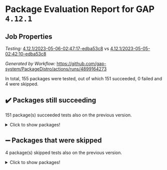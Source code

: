 # Package Evaluation Report for GAP `4.12.1`

## Job Properties

*Testing:* [4.12.1/2023-05-06-02:47:17-edba53c8](https://github.com/gap-system/PackageDistro/blob/data/reports/4.12.1/2023-05-06-02:47:17-edba53c8) vs [4.12.1/2023-05-05-02:42:10-edba53c8](https://github.com/gap-system/PackageDistro/blob/data/reports/4.12.1/2023-05-05-02:42:10-edba53c8)

*Generated by Workflow:* https://github.com/gap-system/PackageDistro/actions/runs/4899164273

In total, 155 packages were tested, out of which 151 succeeded, 0 failed and 4 were skipped.

## :heavy_check_mark: Packages still succeeding

151 package(s) succeeded tests also on the previous version.
<details><summary>Click to show packages!</summary>

- 4ti2interface 2023.02-04 [(success)](https://github.com/gap-system/PackageDistro/actions/runs/4899164273/jobs/8749043884)
- ace 5.6.2 [(success)](https://github.com/gap-system/PackageDistro/actions/runs/4899164273/jobs/8749043963)
- aclib 1.3.2 [(success)](https://github.com/gap-system/PackageDistro/actions/runs/4899164273/jobs/8749044020)
- agt 0.3.1 [(success)](https://github.com/gap-system/PackageDistro/actions/runs/4899164273/jobs/8749044073)
- alnuth 3.2.1 [(success)](https://github.com/gap-system/PackageDistro/actions/runs/4899164273/jobs/8749044127)
- anupq 3.3.0 [(success)](https://github.com/gap-system/PackageDistro/actions/runs/4899164273/jobs/8749044186)
- atlasrep 2.1.6 [(success)](https://github.com/gap-system/PackageDistro/actions/runs/4899164273/jobs/8749044237)
- autodoc 2022.10.20 [(success)](https://github.com/gap-system/PackageDistro/actions/runs/4899164273/jobs/8749044313)
- automata 1.15 [(success)](https://github.com/gap-system/PackageDistro/actions/runs/4899164273/jobs/8749044377)
- automgrp 1.3.2 [(success)](https://github.com/gap-system/PackageDistro/actions/runs/4899164273/jobs/8749044465)
- autpgrp 1.11 [(success)](https://github.com/gap-system/PackageDistro/actions/runs/4899164273/jobs/8749044520)
- cap 2023.05-04 [(success)](https://github.com/gap-system/PackageDistro/actions/runs/4899164273/jobs/8749044589)
- caratinterface 2.3.5 [(success)](https://github.com/gap-system/PackageDistro/actions/runs/4899164273/jobs/8749044651)
- cddinterface 2022.11.01 [(success)](https://github.com/gap-system/PackageDistro/actions/runs/4899164273/jobs/8749044726)
- circle 1.6.6 [(success)](https://github.com/gap-system/PackageDistro/actions/runs/4899164273/jobs/8749044791)
- classicpres 1.22 [(success)](https://github.com/gap-system/PackageDistro/actions/runs/4899164273/jobs/8749044871)
- cohomolo 1.6.11 [(success)](https://github.com/gap-system/PackageDistro/actions/runs/4899164273/jobs/8749044956)
- congruence 1.2.5 [(success)](https://github.com/gap-system/PackageDistro/actions/runs/4899164273/jobs/8749045032)
- corelg 1.56 [(success)](https://github.com/gap-system/PackageDistro/actions/runs/4899164273/jobs/8749045108)
- crime 1.6 [(success)](https://github.com/gap-system/PackageDistro/actions/runs/4899164273/jobs/8749045202)
- crisp 1.4.6 [(success)](https://github.com/gap-system/PackageDistro/actions/runs/4899164273/jobs/8749045276)
- crypting 0.10.4 [(success)](https://github.com/gap-system/PackageDistro/actions/runs/4899164273/jobs/8749045342)
- cryst 4.1.26 [(success)](https://github.com/gap-system/PackageDistro/actions/runs/4899164273/jobs/8749045420)
- crystcat 1.1.10 [(success)](https://github.com/gap-system/PackageDistro/actions/runs/4899164273/jobs/8749045485)
- ctbllib 1.3.5 [(success)](https://github.com/gap-system/PackageDistro/actions/runs/4899164273/jobs/8749045565)
- cubefree 1.19 [(success)](https://github.com/gap-system/PackageDistro/actions/runs/4899164273/jobs/8749045640)
- curlinterface 2.3.1 [(success)](https://github.com/gap-system/PackageDistro/actions/runs/4899164273/jobs/8749045708)
- cvec 2.8.1 [(success)](https://github.com/gap-system/PackageDistro/actions/runs/4899164273/jobs/8749045771)
- datastructures 0.3.0 [(success)](https://github.com/gap-system/PackageDistro/actions/runs/4899164273/jobs/8749045837)
- deepthought 1.0.6 [(success)](https://github.com/gap-system/PackageDistro/actions/runs/4899164273/jobs/8749045908)
- design 1.8 [(success)](https://github.com/gap-system/PackageDistro/actions/runs/4899164273/jobs/8749045973)
- difsets 2.3.1 [(success)](https://github.com/gap-system/PackageDistro/actions/runs/4899164273/jobs/8749046037)
- digraphs 1.6.2 [(success)](https://github.com/gap-system/PackageDistro/actions/runs/4899164273/jobs/8749046104)
- edim 1.3.7 [(success)](https://github.com/gap-system/PackageDistro/actions/runs/4899164273/jobs/8749046165)
- example 4.3.4 [(success)](https://github.com/gap-system/PackageDistro/actions/runs/4899164273/jobs/8749046244)
- examplesforhomalg 2023.02-04 [(success)](https://github.com/gap-system/PackageDistro/actions/runs/4899164273/jobs/8749046323)
- factint 1.6.3 [(success)](https://github.com/gap-system/PackageDistro/actions/runs/4899164273/jobs/8749046401)
- ferret 1.0.9 [(success)](https://github.com/gap-system/PackageDistro/actions/runs/4899164273/jobs/8749046482)
- fga 1.5.0 [(success)](https://github.com/gap-system/PackageDistro/actions/runs/4899164273/jobs/8749046545)
- fining 1.5.5 [(success)](https://github.com/gap-system/PackageDistro/actions/runs/4899164273/jobs/8749046628)
- float 1.0.3 [(success)](https://github.com/gap-system/PackageDistro/actions/runs/4899164273/jobs/8749046681)
- format 1.4.3 [(success)](https://github.com/gap-system/PackageDistro/actions/runs/4899164273/jobs/8749046746)
- forms 1.2.9 [(success)](https://github.com/gap-system/PackageDistro/actions/runs/4899164273/jobs/8749046818)
- fplsa 1.2.6 [(success)](https://github.com/gap-system/PackageDistro/actions/runs/4899164273/jobs/8749046875)
- fr 2.4.12 [(success)](https://github.com/gap-system/PackageDistro/actions/runs/4899164273/jobs/8749046947)
- francy 2.0.3 [(success)](https://github.com/gap-system/PackageDistro/actions/runs/4899164273/jobs/8749047003)
- fwtree 1.3 [(success)](https://github.com/gap-system/PackageDistro/actions/runs/4899164273/jobs/8749047060)
- gapdoc 1.6.6 [(success)](https://github.com/gap-system/PackageDistro/actions/runs/4899164273/jobs/8749047112)
- gauss 2023.02-04 [(success)](https://github.com/gap-system/PackageDistro/actions/runs/4899164273/jobs/8749047159)
- gaussforhomalg 2023.02-04 [(success)](https://github.com/gap-system/PackageDistro/actions/runs/4899164273/jobs/8749047207)
- gbnp 1.0.5 [(success)](https://github.com/gap-system/PackageDistro/actions/runs/4899164273/jobs/8749047261)
- generalizedmorphismsforcap 2023.03-01 [(success)](https://github.com/gap-system/PackageDistro/actions/runs/4899164273/jobs/8749047304)
- genss 1.6.8 [(success)](https://github.com/gap-system/PackageDistro/actions/runs/4899164273/jobs/8749047366)
- gradedmodules 2023.02-04 [(success)](https://github.com/gap-system/PackageDistro/actions/runs/4899164273/jobs/8749047418)
- gradedringforhomalg 2023.02-04 [(success)](https://github.com/gap-system/PackageDistro/actions/runs/4899164273/jobs/8749047466)
- grape 4.9.0 [(success)](https://github.com/gap-system/PackageDistro/actions/runs/4899164273/jobs/8749047518)
- groupoids 1.73 [(success)](https://github.com/gap-system/PackageDistro/actions/runs/4899164273/jobs/8749047571)
- grpconst 2.6.4 [(success)](https://github.com/gap-system/PackageDistro/actions/runs/4899164273/jobs/8749047632)
- guarana 0.96.3 [(success)](https://github.com/gap-system/PackageDistro/actions/runs/4899164273/jobs/8749047679)
- guava 3.18 [(success)](https://github.com/gap-system/PackageDistro/actions/runs/4899164273/jobs/8749047735)
- hap 1.55 [(success)](https://github.com/gap-system/PackageDistro/actions/runs/4899164273/jobs/8749047793)
- hapcryst 0.1.15 [(success)](https://github.com/gap-system/PackageDistro/actions/runs/4899164273/jobs/8749047840)
- hecke 1.5.3 [(success)](https://github.com/gap-system/PackageDistro/actions/runs/4899164273/jobs/8749047881)
- help 3.5 [(success)](https://github.com/gap-system/PackageDistro/actions/runs/4899164273/jobs/8749047932)
- homalg 2023.02-05 [(success)](https://github.com/gap-system/PackageDistro/actions/runs/4899164273/jobs/8749047984)
- homalgtocas 2023.02-04 [(success)](https://github.com/gap-system/PackageDistro/actions/runs/4899164273/jobs/8749048035)
- idrel 2.45 [(success)](https://github.com/gap-system/PackageDistro/actions/runs/4899164273/jobs/8749048095)
- images 1.3.1 [(success)](https://github.com/gap-system/PackageDistro/actions/runs/4899164273/jobs/8749048152)
- intpic 0.3.0 [(success)](https://github.com/gap-system/PackageDistro/actions/runs/4899164273/jobs/8749048207)
- io 4.8.1 [(success)](https://github.com/gap-system/PackageDistro/actions/runs/4899164273/jobs/8749048255)
- io_forhomalg 2023.02-04 [(success)](https://github.com/gap-system/PackageDistro/actions/runs/4899164273/jobs/8749048310)
- irredsol 1.4.4 [(success)](https://github.com/gap-system/PackageDistro/actions/runs/4899164273/jobs/8749048363)
- json 2.1.1 [(success)](https://github.com/gap-system/PackageDistro/actions/runs/4899164273/jobs/8749048428)
- jupyterkernel 1.5.0 [(success)](https://github.com/gap-system/PackageDistro/actions/runs/4899164273/jobs/8749048493)
- jupyterviz 1.5.6 [(success)](https://github.com/gap-system/PackageDistro/actions/runs/4899164273/jobs/8749048562)
- kan 1.35 [(success)](https://github.com/gap-system/PackageDistro/actions/runs/4899164273/jobs/8749048613)
- kbmag 1.5.11 [(success)](https://github.com/gap-system/PackageDistro/actions/runs/4899164273/jobs/8749048665)
- laguna 3.9.6 [(success)](https://github.com/gap-system/PackageDistro/actions/runs/4899164273/jobs/8749048724)
- liealgdb 2.2.1 [(success)](https://github.com/gap-system/PackageDistro/actions/runs/4899164273/jobs/8749048789)
- liepring 2.8 [(success)](https://github.com/gap-system/PackageDistro/actions/runs/4899164273/jobs/8749048864)
- liering 2.4.2 [(success)](https://github.com/gap-system/PackageDistro/actions/runs/4899164273/jobs/8749048913)
- linearalgebraforcap 2023.05-02 [(success)](https://github.com/gap-system/PackageDistro/actions/runs/4899164273/jobs/8749048968)
- localizeringforhomalg 2023.02-04 [(success)](https://github.com/gap-system/PackageDistro/actions/runs/4899164273/jobs/8749049035)
- loops 3.4.3 [(success)](https://github.com/gap-system/PackageDistro/actions/runs/4899164273/jobs/8749049087)
- lpres 1.0.3 [(success)](https://github.com/gap-system/PackageDistro/actions/runs/4899164273/jobs/8749049137)
- majoranaalgebras 1.5.1 [(success)](https://github.com/gap-system/PackageDistro/actions/runs/4899164273/jobs/8749049198)
- mapclass 1.4.6 [(success)](https://github.com/gap-system/PackageDistro/actions/runs/4899164273/jobs/8749049260)
- matgrp 0.70 [(success)](https://github.com/gap-system/PackageDistro/actions/runs/4899164273/jobs/8749049330)
- matricesforhomalg 2023.02-04 [(success)](https://github.com/gap-system/PackageDistro/actions/runs/4899164273/jobs/8749049388)
- modisom 2.5.4 [(success)](https://github.com/gap-system/PackageDistro/actions/runs/4899164273/jobs/8749049445)
- modulepresentationsforcap 2023.05-01 [(success)](https://github.com/gap-system/PackageDistro/actions/runs/4899164273/jobs/8749049507)
- modules 2023.02-04 [(success)](https://github.com/gap-system/PackageDistro/actions/runs/4899164273/jobs/8749049580)
- monoidalcategories 2023.04-01 [(success)](https://github.com/gap-system/PackageDistro/actions/runs/4899164273/jobs/8749049643)
- nconvex 2022.09-01 [(success)](https://github.com/gap-system/PackageDistro/actions/runs/4899164273/jobs/8749049714)
- nilmat 1.4.2 [(success)](https://github.com/gap-system/PackageDistro/actions/runs/4899164273/jobs/8749049775)
- nock 1.5 [(success)](https://github.com/gap-system/PackageDistro/actions/runs/4899164273/jobs/8749049829)
- normalizinterface 1.3.5 [(success)](https://github.com/gap-system/PackageDistro/actions/runs/4899164273/jobs/8749049897)
- nq 2.5.10 [(success)](https://github.com/gap-system/PackageDistro/actions/runs/4899164273/jobs/8749049967)
- numericalsgps 1.3.1 [(success)](https://github.com/gap-system/PackageDistro/actions/runs/4899164273/jobs/8749050037)
- openmath 11.5.3 [(success)](https://github.com/gap-system/PackageDistro/actions/runs/4899164273/jobs/8749050109)
- orb 4.9.0 [(success)](https://github.com/gap-system/PackageDistro/actions/runs/4899164273/jobs/8749050181)
- packagemanager 1.4.1 [(success)](https://github.com/gap-system/PackageDistro/actions/runs/4899164273/jobs/8749050249)
- patternclass 2.4.3 [(success)](https://github.com/gap-system/PackageDistro/actions/runs/4899164273/jobs/8749050317)
- permut 2.0.4 [(success)](https://github.com/gap-system/PackageDistro/actions/runs/4899164273/jobs/8749050383)
- polenta 1.3.10 [(success)](https://github.com/gap-system/PackageDistro/actions/runs/4899164273/jobs/8749050448)
- polymaking 0.8.6 [(success)](https://github.com/gap-system/PackageDistro/actions/runs/4899164273/jobs/8749050520)
- primgrp 3.4.4 [(success)](https://github.com/gap-system/PackageDistro/actions/runs/4899164273/jobs/8749050568)
- profiling 2.5.2 [(success)](https://github.com/gap-system/PackageDistro/actions/runs/4899164273/jobs/8749050630)
- qpa 1.34 [(success)](https://github.com/gap-system/PackageDistro/actions/runs/4899164273/jobs/8749050686)
- quagroup 1.8.3 [(success)](https://github.com/gap-system/PackageDistro/actions/runs/4899164273/jobs/8749050743)
- radiroot 2.9 [(success)](https://github.com/gap-system/PackageDistro/actions/runs/4899164273/jobs/8749050799)
- rcwa 4.7.1 [(success)](https://github.com/gap-system/PackageDistro/actions/runs/4899164273/jobs/8749050858)
- rds 1.8 [(success)](https://github.com/gap-system/PackageDistro/actions/runs/4899164273/jobs/8749050916)
- recog 1.4.2 [(success)](https://github.com/gap-system/PackageDistro/actions/runs/4899164273/jobs/8749050994)
- repndecomp 1.3.0 [(success)](https://github.com/gap-system/PackageDistro/actions/runs/4899164273/jobs/8749051060)
- repsn 3.1.1 [(success)](https://github.com/gap-system/PackageDistro/actions/runs/4899164273/jobs/8749051125)
- resclasses 4.7.3 [(success)](https://github.com/gap-system/PackageDistro/actions/runs/4899164273/jobs/8749051195)
- ringsforhomalg 2023.02-05 [(success)](https://github.com/gap-system/PackageDistro/actions/runs/4899164273/jobs/8749051270)
- sco 2023.02-04 [(success)](https://github.com/gap-system/PackageDistro/actions/runs/4899164273/jobs/8749051346)
- scscp 2.4.1 [(success)](https://github.com/gap-system/PackageDistro/actions/runs/4899164273/jobs/8749051453)
- semigroups 5.2.1 [(success)](https://github.com/gap-system/PackageDistro/actions/runs/4899164273/jobs/8749051519)
- sglppow 2.3 [(success)](https://github.com/gap-system/PackageDistro/actions/runs/4899164273/jobs/8749051585)
- sgpviz 0.999.5 [(success)](https://github.com/gap-system/PackageDistro/actions/runs/4899164273/jobs/8749051663)
- simpcomp 2.1.14 [(success)](https://github.com/gap-system/PackageDistro/actions/runs/4899164273/jobs/8749051737)
- singular 2023.02.09 [(success)](https://github.com/gap-system/PackageDistro/actions/runs/4899164273/jobs/8749051811)
- sl2reps 1.1 [(success)](https://github.com/gap-system/PackageDistro/actions/runs/4899164273/jobs/8749051884)
- sla 1.5.3 [(success)](https://github.com/gap-system/PackageDistro/actions/runs/4899164273/jobs/8749051954)
- smallgrp 1.5.2 [(success)](https://github.com/gap-system/PackageDistro/actions/runs/4899164273/jobs/8749052020)
- smallsemi 0.6.13 [(success)](https://github.com/gap-system/PackageDistro/actions/runs/4899164273/jobs/8749052098)
- sonata 2.9.6 [(success)](https://github.com/gap-system/PackageDistro/actions/runs/4899164273/jobs/8749052174)
- sophus 1.27 [(success)](https://github.com/gap-system/PackageDistro/actions/runs/4899164273/jobs/8749052272)
- spinsym 1.5.2 [(success)](https://github.com/gap-system/PackageDistro/actions/runs/4899164273/jobs/8749052342)
- standardff 0.9.4 [(success)](https://github.com/gap-system/PackageDistro/actions/runs/4899164273/jobs/8749052413)
- symbcompcc 1.3.2 [(success)](https://github.com/gap-system/PackageDistro/actions/runs/4899164273/jobs/8749052495)
- thelma 1.3 [(success)](https://github.com/gap-system/PackageDistro/actions/runs/4899164273/jobs/8749052565)
- tomlib 1.2.9 [(success)](https://github.com/gap-system/PackageDistro/actions/runs/4899164273/jobs/8749052619)
- toolsforhomalg 2023.03-01 [(success)](https://github.com/gap-system/PackageDistro/actions/runs/4899164273/jobs/8749052673)
- toric 1.9.5 [(success)](https://github.com/gap-system/PackageDistro/actions/runs/4899164273/jobs/8749052728)
- toricvarieties 2022.07.13 [(success)](https://github.com/gap-system/PackageDistro/actions/runs/4899164273/jobs/8749052778)
- transgrp 3.6.4 [(success)](https://github.com/gap-system/PackageDistro/actions/runs/4899164273/jobs/8749052847)
- ugaly 4.0.3 [(success)](https://github.com/gap-system/PackageDistro/actions/runs/4899164273/jobs/8749052913)
- unipot 1.5 [(success)](https://github.com/gap-system/PackageDistro/actions/runs/4899164273/jobs/8749052980)
- unitlib 4.2.0 [(success)](https://github.com/gap-system/PackageDistro/actions/runs/4899164273/jobs/8749053042)
- utils 0.82 [(success)](https://github.com/gap-system/PackageDistro/actions/runs/4899164273/jobs/8749053100)
- uuid 0.7 [(success)](https://github.com/gap-system/PackageDistro/actions/runs/4899164273/jobs/8749053154)
- walrus 0.9991 [(success)](https://github.com/gap-system/PackageDistro/actions/runs/4899164273/jobs/8749053221)
- wedderga 4.10.3 [(success)](https://github.com/gap-system/PackageDistro/actions/runs/4899164273/jobs/8749053289)
- xmod 2.91 [(success)](https://github.com/gap-system/PackageDistro/actions/runs/4899164273/jobs/8749053357)
- xmodalg 1.23 [(success)](https://github.com/gap-system/PackageDistro/actions/runs/4899164273/jobs/8749053438)
- yangbaxter 0.10.3 [(success)](https://github.com/gap-system/PackageDistro/actions/runs/4899164273/jobs/8749053520)
- zeromqinterface 0.14 [(success)](https://github.com/gap-system/PackageDistro/actions/runs/4899164273/jobs/8749053583)
</details>

## :heavy_minus_sign: Packages that were skipped

4 package(s) skipped tests also on the previous version.
<details><summary>Click to show packages!</summary>

- browse 1.8.21 [(skipped)](https://github.com/gap-system/PackageDistro/actions/runs/4899164273/jobs/8748908686)
- itc 1.5.1 [(skipped)](https://github.com/gap-system/PackageDistro/actions/runs/4899164273/jobs/8748908686)
- polycyclic 2.16 [(skipped)](https://github.com/gap-system/PackageDistro/actions/runs/4899164273/jobs/8748908686)
- xgap 4.31 [(skipped)](https://github.com/gap-system/PackageDistro/actions/runs/4899164273/jobs/8748908686)
</details>

